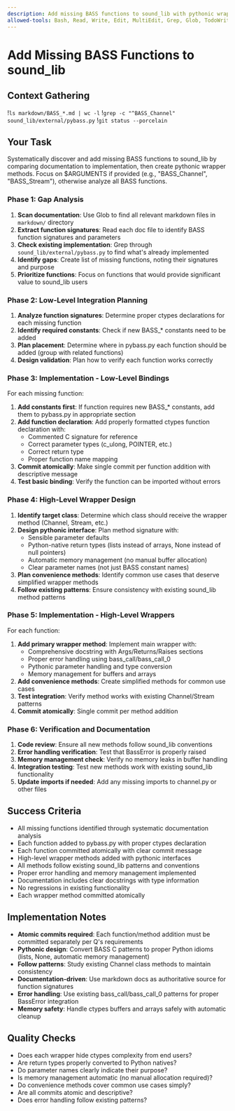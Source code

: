 ```yaml
---
description: Add missing BASS functions to sound_lib with pythonic wrappers
allowed-tools: Bash, Read, Write, Edit, MultiEdit, Grep, Glob, TodoWrite, mcp__sequentialthinking__sequentialthinking
---
```


# Add Missing BASS Functions to sound_lib

## Context Gathering
!`ls markdown/BASS_*.md | wc -l`
!`grep -c "^BASS_Channel" sound_lib/external/pybass.py`
!`git status --porcelain`

## Your Task
Systematically discover and add missing BASS functions to sound_lib by comparing documentation to implementation, then create pythonic wrapper methods. Focus on $ARGUMENTS if provided (e.g., "BASS_Channel", "BASS_Stream"), otherwise analyze all BASS functions.

### Phase 1: Gap Analysis
1. **Scan documentation**: Use Glob to find all relevant markdown files in `markdown/` directory
2. **Extract function signatures**: Read each doc file to identify BASS function signatures and parameters
3. **Check existing implementation**: Grep through `sound_lib/external/pybass.py` to find what's already implemented
4. **Identify gaps**: Create list of missing functions, noting their signatures and purpose
5. **Prioritize functions**: Focus on functions that would provide significant value to sound_lib users

### Phase 2: Low-Level Integration Planning
1. **Analyze function signatures**: Determine proper ctypes declarations for each missing function
2. **Identify required constants**: Check if new BASS_* constants need to be added
3. **Plan placement**: Determine where in pybass.py each function should be added (group with related functions)
4. **Design validation**: Plan how to verify each function works correctly

### Phase 3: Implementation - Low-Level Bindings
For each missing function:
1. **Add constants first**: If function requires new BASS_* constants, add them to pybass.py in appropriate section
2. **Add function declaration**: Add properly formatted ctypes function declaration with:
   - Commented C signature for reference
   - Correct parameter types (c_ulong, POINTER, etc.)
   - Correct return type
   - Proper function name mapping
3. **Commit atomically**: Make single commit per function addition with descriptive message
4. **Test basic binding**: Verify the function can be imported without errors

### Phase 4: High-Level Wrapper Design
1. **Identify target class**: Determine which class should receive the wrapper method (Channel, Stream, etc.)
2. **Design pythonic interface**: Plan method signature with:
   - Sensible parameter defaults
   - Python-native return types (lists instead of arrays, None instead of null pointers)
   - Automatic memory management (no manual buffer allocation)
   - Clear parameter names (not just BASS constant names)
3. **Plan convenience methods**: Identify common use cases that deserve simplified wrapper methods
4. **Follow existing patterns**: Ensure consistency with existing sound_lib method patterns

### Phase 5: Implementation - High-Level Wrappers
For each function:
1. **Add primary wrapper method**: Implement main wrapper with:
   - Comprehensive docstring with Args/Returns/Raises sections
   - Proper error handling using bass_call/bass_call_0
   - Pythonic parameter handling and type conversion
   - Memory management for buffers and arrays
2. **Add convenience methods**: Create simplified methods for common use cases
3. **Test integration**: Verify method works with existing Channel/Stream patterns
4. **Commit atomically**: Single commit per method addition

### Phase 6: Verification and Documentation
1. **Code review**: Ensure all new methods follow sound_lib conventions
2. **Error handling verification**: Test that BassError is properly raised
3. **Memory management check**: Verify no memory leaks in buffer handling
4. **Integration testing**: Test new methods work with existing sound_lib functionality
5. **Update imports if needed**: Add any missing imports to channel.py or other files

## Success Criteria
- All missing functions identified through systematic documentation analysis
- Each function added to pybass.py with proper ctypes declaration
- Each function committed atomically with clear commit message
- High-level wrapper methods added with pythonic interfaces
- All methods follow existing sound_lib patterns and conventions
- Proper error handling and memory management implemented
- Documentation includes clear docstrings with type information
- No regressions in existing functionality
- Each wrapper method committed atomically

## Implementation Notes
- **Atomic commits required**: Each function/method addition must be committed separately per Q's requirements
- **Pythonic design**: Convert BASS C patterns to proper Python idioms (lists, None, automatic memory management)
- **Follow patterns**: Study existing Channel class methods to maintain consistency
- **Documentation-driven**: Use markdown docs as authoritative source for function signatures
- **Error handling**: Use existing bass_call/bass_call_0 patterns for proper BassError integration
- **Memory safety**: Handle ctypes buffers and arrays safely with automatic cleanup

## Quality Checks
- Does each wrapper hide ctypes complexity from end users?
- Are return types properly converted to Python natives?
- Do parameter names clearly indicate their purpose?
- Is memory management automatic (no manual allocation required)?
- Do convenience methods cover common use cases simply?
- Are all commits atomic and descriptive?
- Does error handling follow existing patterns?